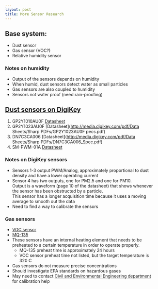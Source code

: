 ```yaml
---
layout: post
title: More Sensor Research
---
```

## Base system:
* Dust sensor
* Gas sensor (VOC?)
* Relative humidity sensor

### Notes on humidity
* Output of the sensors depends on humidity
* When humid, dust sensors detect water as small particles
* Gas sensors are also coupled to humidity
* Sensors not water proof (need rain-proofing)

## [Dust sensors on DigiKey](http://www.digikey.com/product-search/en?FV=fff4001e,fff8004e&mnonly=0&newproducts=0&ColumnSort=0&page=1&stock=1&quantity=0&ptm=0&fid=0&pageSize=25)
1. GP2Y1010AU0F [Datasheet](http://www.sharpsma.com/webfm_send/1488)
2. GP2Y1023AU0F [Datasheet](http://media.digikey.com/pdf/Data Sheets/Sharp PDFs/GP2Y1023AU0F pecs.pdf)
3. DN7C3CA006 [Datasheet](http://media.digikey.com/pdf/Data Sheets/Sharp PDFs/DN7C3CA006_Spec.pdf)
4. SM-PWM-01A [Datasheet](http://www.amphenol-sensors.com/en/component/edocman/225-telaire-dust-sensor-application-sheet/download)

### Notes on DigiKey sensors
* Sensors 1-3 output PWM/Analog, approximately proportional to dust density and have a lower operating current
* Sensor 4 has two outputs, one for PM2.5 and one for PM10.  
  Output is a waveform (page 10 of the datasheet) that shows whenever the sensor has been obstructed by a particle.  
  This sensor has a longer acquisition time because it uses a moving average to smooth out the data
* Need to find a way to calibrate the sensors

### Gas sensors
* [VOC sensor](http://ams.com/eng/content/download/686543/1787717/348218)
* [MQ-135](http://www.futurlec.com/Air_Quality_Control_Gas_Sensor.shtml)
* These sensors have an internal heating element that needs to be preheated to a certain temperature in order to operate properly.  
  * MQ-135 preheat time is approximately 24 hours
  * VOC sensor preheat time not listed, but the target temperature is 320 C
* Gas sensors do not measure precise concentrations
* Should investigate EPA standards on hazardous gases
* May need to contact [Civil and Environmental Engineering department](http://www.ce.washington.edu/research/environment/facilities.html) for calibration help
